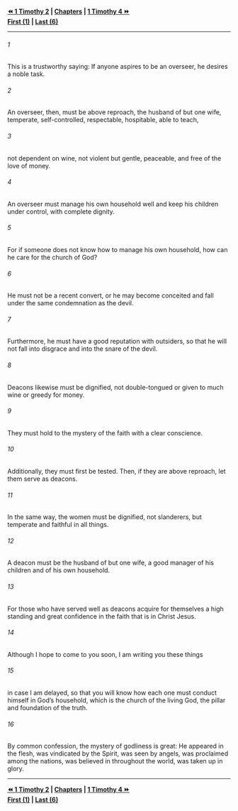   
**[⏪ 1 Timothy 2](./1%20Timothy%202.md) | [Chapters](./_index.md) | [1 Timothy 4 ⏩](./1%20Timothy%204.md)**  
**[First (1)](./1%20Timothy%201.md) | [Last (6)](./1%20Timothy%206.md)**  
  
---  
  
###### 1  
This is a trustworthy saying: If anyone aspires to be an overseer, he desires a noble task.  
  
###### 2  
An overseer, then, must be above reproach, the husband of but one wife, temperate, self-controlled, respectable, hospitable, able to teach,  
  
###### 3  
not dependent on wine, not violent but gentle, peaceable, and free of the love of money.  
  
###### 4  
An overseer must manage his own household well and keep his children under control, with complete dignity.  
  
###### 5  
For if someone does not know how to manage his own household, how can he care for the church of God?  
  
###### 6  
He must not be a recent convert, or he may become conceited and fall under the same condemnation as the devil.  
  
###### 7  
Furthermore, he must have a good reputation with outsiders, so that he will not fall into disgrace and into the snare of the devil.  
  
###### 8  
Deacons likewise must be dignified, not double-tongued or given to much wine or greedy for money.  
  
###### 9  
They must hold to the mystery of the faith with a clear conscience.  
  
###### 10  
Additionally, they must first be tested. Then, if they are above reproach, let them serve as deacons.  
  
###### 11  
In the same way, the women must be dignified, not slanderers, but temperate and faithful in all things.  
  
###### 12  
A deacon must be the husband of but one wife, a good manager of his children and of his own household.  
  
###### 13  
For those who have served well as deacons acquire for themselves a high standing and great confidence in the faith that is in Christ Jesus.  
  
###### 14  
Although I hope to come to you soon, I am writing you these things  
  
###### 15  
in case I am delayed, so that you will know how each one must conduct himself in God’s household, which is the church of the living God, the pillar and foundation of the truth.  
  
###### 16  
By common confession, the mystery of godliness is great: He appeared in the flesh, was vindicated by the Spirit, was seen by angels, was proclaimed among the nations, was believed in throughout the world, was taken up in glory.  
  
  
---  
  
**[⏪ 1 Timothy 2](./1%20Timothy%202.md) | [Chapters](./_index.md) | [1 Timothy 4 ⏩](./1%20Timothy%204.md)**  
**[First (1)](./1%20Timothy%201.md) | [Last (6)](./1%20Timothy%206.md)**  
  
